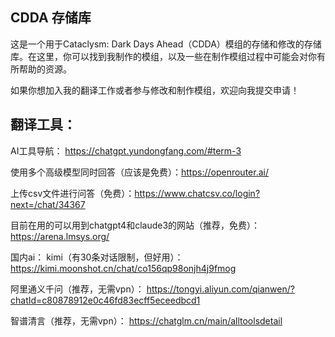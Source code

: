 ## CDDA 存储库

这是一个用于Cataclysm: Dark Days Ahead（CDDA）模组的存储和修改的存储库。在这里，你可以找到我制作的模组，以及一些在制作模组过程中可能会对你有所帮助的资源。

如果你想加入我的翻译工作或者参与修改和制作模组，欢迎向我提交申请！

## 翻译工具：
AI工具导航：
https://chatgpt.yundongfang.com/#term-3

使用多个高级模型同时回答（应该是免费）：https://openrouter.ai/

上传csv文件进行问答（免费）：https://www.chatcsv.co/login?next=/chat/34367

目前在用的可以用到chatgpt4和claude3的网站（推荐，免费）：
https://arena.lmsys.org/

国内ai：
kimi（有30条对话限制，但好用）：
https://kimi.moonshot.cn/chat/co156qp98onjh4j9fmog

阿里通义千问（推荐，无需vpn）：
https://tongyi.aliyun.com/qianwen/?chatId=c80878912e0c46fd83ecff5eceedbcd1

智谱清言（推荐，无需vpn）：
https://chatglm.cn/main/alltoolsdetail
